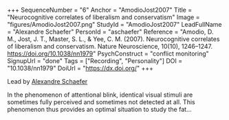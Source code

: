 +++
SequenceNumber = "6"
Anchor = "AmodioJost2007"
Title = "Neurocognitive correlates of liberalism and conservatism"
Image = "figures/AmodioJost2007.png"
StudyId = "AmodioJost2007"
LeadFullName = "Alexandre Schaefer"
PersonId = "aschaefer"
Reference = "Amodio, D. M., Jost, J. T., Master, S. L., & Yee, C. M. (2007). Neurocognitive correlates of liberalism and conservatism. Nature Neuroscience, 10(10), 1246–1247. https://doi.org/10.1038/nn1979"
PsychConstruct = "conflict monitoring"
SignupUrl = "done"
Tags = ["Recording", "Personality"]
DOI = "10.1038/nn1979"
DoiUrl = "https://dx.doi.org/"
+++

Lead by [Alexandre Schaefer](/people/#aschaefer)

In the phenomenon of attentional blink, identical visual stimuli are sometimes fully perceived and sometimes not detected at all. This phenomenon thus provides an optimal situation to study the fat...
